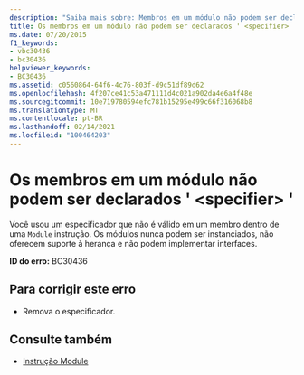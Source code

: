 ```yaml
---
description: "Saiba mais sobre: Membros em um módulo não podem ser declarados ' <specifier> '"
title: Os membros em um módulo não podem ser declarados ' <specifier> '
ms.date: 07/20/2015
f1_keywords:
- vbc30436
- bc30436
helpviewer_keywords:
- BC30436
ms.assetid: c0560864-64f6-4c76-803f-d9c51df89d62
ms.openlocfilehash: 4f207ce41c53a471111d4c021a902da4e6a4f48e
ms.sourcegitcommit: 10e719780594efc781b15295e499c66f316068b8
ms.translationtype: MT
ms.contentlocale: pt-BR
ms.lasthandoff: 02/14/2021
ms.locfileid: "100464203"
---
```

# <a name="members-in-a-module-cannot-be-declared-specifier"></a>Os membros em um módulo não podem ser declarados ' \<specifier> '

Você usou um especificador que não é válido em um membro dentro de uma `Module` instrução. Os módulos nunca podem ser instanciados, não oferecem suporte à herança e não podem implementar interfaces.  
  
 **ID do erro:** BC30436  
  
## <a name="to-correct-this-error"></a>Para corrigir este erro  
  
- Remova o especificador.  
  
## <a name="see-also"></a>Consulte também

- [Instrução Module](../language-reference/statements/module-statement.md)
